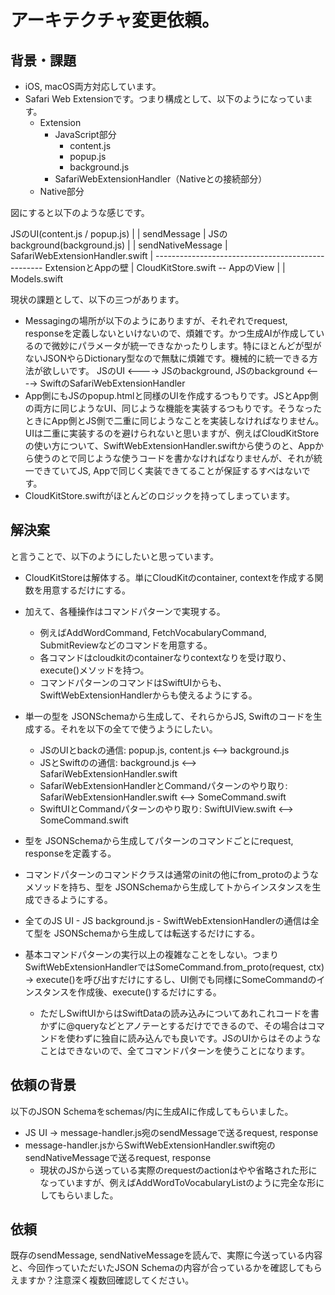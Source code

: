 # アーキテクチャ変更依頼。


## 背景・課題

- iOS, macOS両方対応しています。
- Safari Web Extensionです。つまり構成として、以下のようになっています。
  - Extension
    - JavaScript部分
      - content.js
      - popup.js
      - background.js
    - SafariWebExtensionHandler（Nativeとの接続部分）
  - Native部分
  
図にすると以下のような感じです。

JSのUI(content.js / popup.js)
|
| sendMessage
|
JSのbackground(background.js)
|
| sendNativeMessage
|
SafariWebExtensionHandler.swift
|
-------------------------------------------------- ExtensionとAppの壁
|
CloudKitStore.swift -- AppのView
|
|
Models.swift

現状の課題として、以下の三つがあります。
- Messagingの場所が以下のようにありますが、それぞれでrequest, responseを定義しないといけないので、煩雑です。かつ生成AIが作成しているので微妙にパラメータが統一できなかったりします。特にほとんどが型がないJSONやらDictionary型なので無駄に煩雑です。機械的に統一できる方法が欲しいです。
JSのUI <----> JSのbackground,
JSのbackground <----> SwiftのSafariWebExtensionHandler
- App側にもJSのpopup.htmlと同様のUIを作成するつもりです。JSとApp側の両方に同じようなUI、同じような機能を実装するつもりです。そうなったときにApp側とJS側で二重に同じようなことを実装しなければなりません。UIは二重に実装するのを避けられないと思いますが、例えばCloudKitStoreの使い方について、SwiftWebExtensionHandler.swiftから使うのと、Appから使うのとで同じような使うコードを書かなければなりませんが、それが統一できていてJS, Appで同じく実装できてることが保証するすべはないです。
- CloudKitStore.swiftがほとんどのロジックを持ってしまっています。


## 解決案
と言うことで、以下のようにしたいと思っています。

- CloudKitStoreは解体する。単にCloudKitのcontainer, contextを作成する関数を用意するだけにする。
- 加えて、各種操作はコマンドパターンで実現する。
  - 例えばAddWordCommand, FetchVocabularyCommand, SubmitReviewなどのコマンドを用意する。
  - 各コマンドはcloudkitのcontainerなりcontextなりを受け取り、execute()メソッドを持つ。
  - コマンドパターンのコマンドはSwiftUIからも、SwiftWebExtensionHandlerからも使えるようにする。

- 単一の型を JSONSchemaから生成して、それらからJS, Swiftのコードを生成する。それを以下の全てで使うようにしたい。
  - JSのUIとbackの通信: popup.js, content.js <--> background.js
  - JSとSwiftのの通信: background.js <--> SafariWebExtensionHandler.swift
  - SafariWebExtensionHandlerとCommandパターンのやり取り: SafariWebExtensionHandler.swift <--> SomeCommand.swift
  - SwiftUIとCommandパターンのやり取り: SwiftUIView.swift <--> SomeCommand.swift
- 型を JSONSchemaから生成してパターンのコマンドごとにrequest, responseを定義する。
- コマンドパターンのコマンドクラスは通常のinitの他にfrom_protoのようなメソッドを持ち、型を JSONSchemaから生成してトからインスタンスを生成できるようにする。

- 全てのJS UI - JS background.js - SwiftWebExtensionHandlerの通信は全て型を JSONSchemaから生成しては転送するだけにする。
- 基本コマンドパターンの実行以上の複雑なことをしない。つまりSwiftWebExtensionHandlerではSomeCommand.from_proto(request, ctx) -> execute()を呼び出すだけにするし、UI側でも同様にSomeCommandのインスタンスを作成後、execute()するだけにする。
  - ただしSwiftUIからはSwiftDataの読み込みについてあれこれコードを書かずに@queryなどとアノテーとするだけでできるので、その場合はコマンドを使わずに独自に読み込んでも良いです。JSのUIからはそのようなことはできないので、全てコマンドパターンを使うことになります。

## 依頼の背景
以下のJSON Schemaをschemas/内に生成AIに作成してもらいました。

- JS UI -> message-handler.js宛のsendMessageで送るrequest, response
- message-handler.jsからSwiftWebExtensionHandler.swift宛のsendNativeMessageで送るrequest, response
  - 現状のJSから送っている実際のrequestのactionはやや省略された形になっていますが、例えばAddWordToVocabularyListのように完全な形にしてもらいました。


## 依頼
既存のsendMessage, sendNativeMessageを読んで、実際に今送っている内容と、今回作っていただいたJSON Schemaの内容が合っているかを確認してもらえますか？注意深く複数回確認してください。
